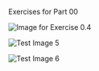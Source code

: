 Exercises for Part 00


![Image for Exercise 0.4](https://github.com/freenrg/university-of-helsinki-full-stack-open/blob/main/part00/Exercise%200.4%20Addition%20of%20New%20Note.png) 

![Test Image 5](https://github.com/freenrg/university-of-helsinki-full-stack-open/blob/main/part00/Exercise%200.5%20Notes%20App%20as%20SPA.png)

![Test Image 6](https://github.com/freenrg/university-of-helsinki-full-stack-open/blob/main/part00/Exercise%200.6%20Adding%20New%20Note%20on%20App%20as%20SPA.png)
